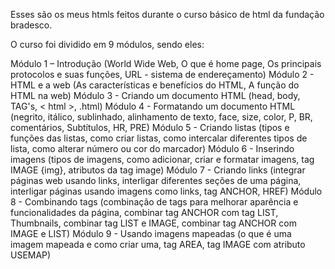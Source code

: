 Esses são os meus htmls feitos durante o curso básico de html da fundação bradesco.

O curso foi dividido em 9 módulos, sendo eles:

Módulo 1 – Introdução (World Wide Web, O que é home page, Os principais protocolos e suas funções, URL - sistema de endereçamento)
Módulo 2 - HTML e a web (As características e benefícios do HTML, A função do HTML na web)
Módulo 3 - Criando um documento HTML (head, body, TAG's, < html >, .html)
Módulo 4 - Formatando um documento HTML (negrito, itálico, sublinhado, alinhamento de texto, face, size, color, P, BR, comentários, Subtítulos, HR, PRE)
Módulo 5 - Criando listas (tipos e funções das listas, como criar listas, como intercalar diferentes tipos de lista, como alterar número ou cor do marcador)
Módulo 6 - Inserindo imagens (tipos de imagens, como adicionar, criar e formatar imagens, tag IMAGE {img}, atributos da tag image)
Módulo 7 - Criando links (integrar páginas web usando links, interligar diferentes seções de uma página, interligar páginas usando imagens como links, tag ANCHOR, HREF)
Módulo 8 - Combinando tags (combinação de tags para melhorar aparência e funcionalidades da página, combinar tag ANCHOR com tag LIST, Thumbnails, combinar tag LIST e IMAGE, combinar tag ANCHOR com IMAGE e LIST)
Módulo 9 - Usando imagens mapeadas (o que é uma imagem mapeada e como criar uma, tag AREA, tag IMAGE com atributo USEMAP)
